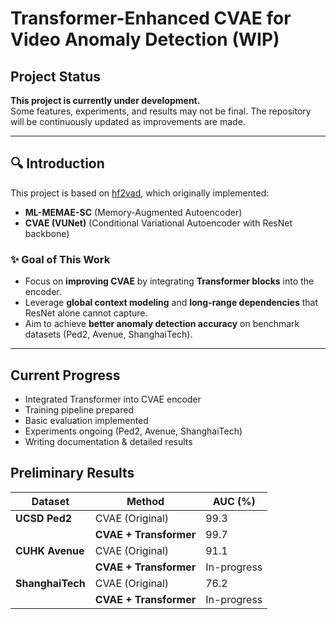 # Transformer-Enhanced CVAE for Video Anomaly Detection (WIP)

## Project Status  

**This project is currently under development.**  
Some features, experiments, and results may not be final. The repository will be continuously updated as improvements are made.  

---

## 🔍 Introduction  

This project is based on [hf2vad](https://github.com/LiUzHiAn/hf2vad), which originally implemented:  

- **ML-MEMAE-SC** (Memory-Augmented Autoencoder)  
- **CVAE (VUNet)** (Conditional Variational Autoencoder with ResNet backbone)  

### ✨ Goal of This Work  
- Focus on **improving CVAE** by integrating **Transformer blocks** into the encoder.  
- Leverage **global context modeling** and **long-range dependencies** that ResNet alone cannot capture.  
- Aim to achieve **better anomaly detection accuracy** on benchmark datasets (Ped2, Avenue, ShanghaiTech).  

---

## Current Progress  

- Integrated Transformer into CVAE encoder  
- Training pipeline prepared  
- Basic evaluation implemented  
- Experiments ongoing (Ped2, Avenue, ShanghaiTech)  
- Writing documentation & detailed results  

## Preliminary Results
| Dataset      | Method              | AUC (%) |
|--------------|---------------------|---------|
| **UCSD Ped2** | CVAE (Original)     | 99.3   |
|              | **CVAE + Transformer**  | 99.7   |
| **CUHK Avenue** | CVAE (Original)  | 91.1   |
|              | **CVAE + Transformer**  | In-progress  |
| **ShanghaiTech** | CVAE (Original) | 76.2   |
|              | **CVAE + Transformer**  | In-progress |
